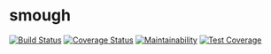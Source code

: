 # smough
[![Build Status](https://travis-ci.org/dhoss/smough.svg?branch=master)](https://travis-ci.org/dhoss/smough)
[![Coverage Status](https://coveralls.io/repos/github/dhoss/smough/badge.svg?branch=master)](https://coveralls.io/github/dhoss/smough?branch=master)
[![Maintainability](https://api.codeclimate.com/v1/badges/a8530c31492310fcbd9c/maintainability)](https://codeclimate.com/github/dhoss/smough/maintainability)
[![Test Coverage](https://api.codeclimate.com/v1/badges/a8530c31492310fcbd9c/test_coverage)](https://codeclimate.com/github/dhoss/smough/test_coverage)
